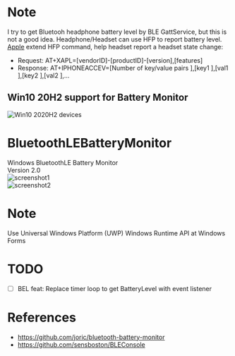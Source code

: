 # Note
I try to get Bluetooh headphone battery level by BLE GattService, but this is not a good idea. 
Headphone/Headset can use HFP to report battery level. 
[Apple](https://developer.apple.com/accessories/Accessory-Design-Guidelines.pdf) extend HFP command, help headset report a headset state change: 
- Request: AT+XAPL=[vendorID]-[productID]-[version],[features]
- Response: AT+IPHONEACCEV=[Number of key/value pairs ],[key1 ],[val1 ],[key2 ],[val2 ],...

## Win10 20H2 support for Battery Monitor  
![Win10 2020H2 devices](https://github.com/MUedsa/BluetoothLEBatteryMonitor/blob/v2.0/win10%2020H2%20devices.png?raw=true)  

# BluetoothLEBatteryMonitor
Windows BluetoothLE Battery Monitor  
Version 2.0  
![screenshot1](https://github.com/MUedsa/BluetoothLEBatteryMonitor/blob/v2.0/screenshot1.png?raw=true)  
![screenshot2](https://github.com/MUedsa/BluetoothLEBatteryMonitor/blob/v2.0/screenshot2.png?raw=true)  
# Note
Use Universal Windows Platform (UWP) Windows Runtime API at Windows Forms  
# TODO 
- [ ] BEL feat: Replace timer loop to get BatteryLevel with event listener  

# References
- https://github.com/joric/bluetooth-battery-monitor
- https://github.com/sensboston/BLEConsole
